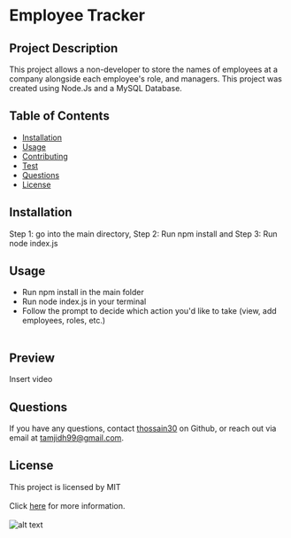 # Employee Tracker

## Project Description
This project allows a non-developer to store the names of employees at a company alongside each employee's role, and managers. This project was created using Node.Js and a MySQL Database.

## Table of Contents
* [Installation](#installation)
* [Usage](#usage)
* [Contributing](#contributing)
* [Test](#test)
* [Questions](#questions)
* [License](#license)

## Installation
Step 1: go into the main directory, Step 2: Run npm install and Step 3: Run node index.js

## Usage
* Run npm install in the main folder
* Run node index.js in your terminal
* Follow the prompt to decide which action you'd like to take (view, add employees, roles, etc.)
<br></br>

## Preview
Insert video
## Questions 
If you have any questions, contact [thossain30](https://github.com/thossain30) on Github, or reach out via email at tamjidh99@gmail.com.

## License
This project is licensed by MIT
<br></br>
Click [here](https://opensource.org/licenses/MIT) for more information.
<br></br>
![alt text](https://img.shields.io/badge/License-MIT-yellow.svg)
